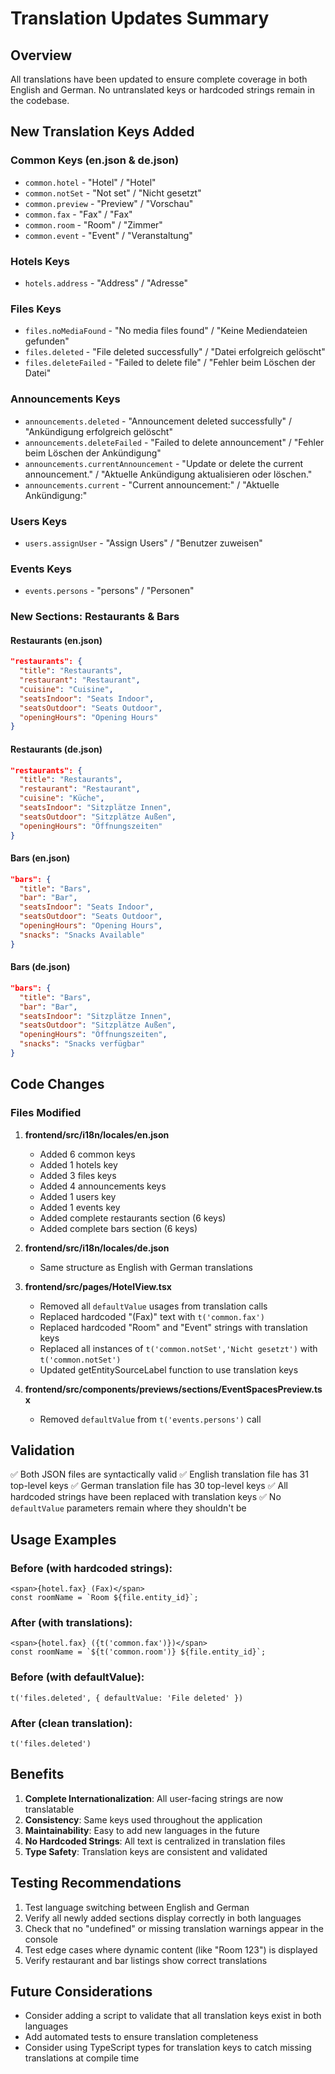 # Translation Updates Summary

## Overview
All translations have been updated to ensure complete coverage in both English and German. No untranslated keys or hardcoded strings remain in the codebase.

## New Translation Keys Added

### Common Keys (en.json & de.json)
- `common.hotel` - "Hotel" / "Hotel"
- `common.notSet` - "Not set" / "Nicht gesetzt"
- `common.preview` - "Preview" / "Vorschau"
- `common.fax` - "Fax" / "Fax"
- `common.room` - "Room" / "Zimmer"
- `common.event` - "Event" / "Veranstaltung"

### Hotels Keys
- `hotels.address` - "Address" / "Adresse"

### Files Keys
- `files.noMediaFound` - "No media files found" / "Keine Mediendateien gefunden"
- `files.deleted` - "File deleted successfully" / "Datei erfolgreich gelöscht"
- `files.deleteFailed` - "Failed to delete file" / "Fehler beim Löschen der Datei"

### Announcements Keys
- `announcements.deleted` - "Announcement deleted successfully" / "Ankündigung erfolgreich gelöscht"
- `announcements.deleteFailed` - "Failed to delete announcement" / "Fehler beim Löschen der Ankündigung"
- `announcements.currentAnnouncement` - "Update or delete the current announcement." / "Aktuelle Ankündigung aktualisieren oder löschen."
- `announcements.current` - "Current announcement:" / "Aktuelle Ankündigung:"

### Users Keys
- `users.assignUser` - "Assign Users" / "Benutzer zuweisen"

### Events Keys
- `events.persons` - "persons" / "Personen"

### New Sections: Restaurants & Bars

#### Restaurants (en.json)
```json
"restaurants": {
  "title": "Restaurants",
  "restaurant": "Restaurant",
  "cuisine": "Cuisine",
  "seatsIndoor": "Seats Indoor",
  "seatsOutdoor": "Seats Outdoor",
  "openingHours": "Opening Hours"
}
```

#### Restaurants (de.json)
```json
"restaurants": {
  "title": "Restaurants",
  "restaurant": "Restaurant",
  "cuisine": "Küche",
  "seatsIndoor": "Sitzplätze Innen",
  "seatsOutdoor": "Sitzplätze Außen",
  "openingHours": "Öffnungszeiten"
}
```

#### Bars (en.json)
```json
"bars": {
  "title": "Bars",
  "bar": "Bar",
  "seatsIndoor": "Seats Indoor",
  "seatsOutdoor": "Seats Outdoor",
  "openingHours": "Opening Hours",
  "snacks": "Snacks Available"
}
```

#### Bars (de.json)
```json
"bars": {
  "title": "Bars",
  "bar": "Bar",
  "seatsIndoor": "Sitzplätze Innen",
  "seatsOutdoor": "Sitzplätze Außen",
  "openingHours": "Öffnungszeiten",
  "snacks": "Snacks verfügbar"
}
```

## Code Changes

### Files Modified

1. **frontend/src/i18n/locales/en.json**
   - Added 6 common keys
   - Added 1 hotels key
   - Added 3 files keys
   - Added 4 announcements keys
   - Added 1 users key
   - Added 1 events key
   - Added complete restaurants section (6 keys)
   - Added complete bars section (6 keys)

2. **frontend/src/i18n/locales/de.json**
   - Same structure as English with German translations

3. **frontend/src/pages/HotelView.tsx**
   - Removed all `defaultValue` usages from translation calls
   - Replaced hardcoded "(Fax)" text with `t('common.fax')`
   - Replaced hardcoded "Room" and "Event" strings with translation keys
   - Replaced all instances of `t('common.notSet','Nicht gesetzt')` with `t('common.notSet')`
   - Updated getEntitySourceLabel function to use translation keys

4. **frontend/src/components/previews/sections/EventSpacesPreview.tsx**
   - Removed `defaultValue` from `t('events.persons')` call

## Validation

✅ Both JSON files are syntactically valid
✅ English translation file has 31 top-level keys
✅ German translation file has 30 top-level keys
✅ All hardcoded strings have been replaced with translation keys
✅ No `defaultValue` parameters remain where they shouldn't be

## Usage Examples

### Before (with hardcoded strings):
```tsx
<span>{hotel.fax} (Fax)</span>
const roomName = `Room ${file.entity_id}`;
```

### After (with translations):
```tsx
<span>{hotel.fax} ({t('common.fax')})</span>
const roomName = `${t('common.room')} ${file.entity_id}`;
```

### Before (with defaultValue):
```tsx
t('files.deleted', { defaultValue: 'File deleted' })
```

### After (clean translation):
```tsx
t('files.deleted')
```

## Benefits

1. **Complete Internationalization**: All user-facing strings are now translatable
2. **Consistency**: Same keys used throughout the application
3. **Maintainability**: Easy to add new languages in the future
4. **No Hardcoded Strings**: All text is centralized in translation files
5. **Type Safety**: Translation keys are consistent and validated

## Testing Recommendations

1. Test language switching between English and German
2. Verify all newly added sections display correctly in both languages
3. Check that no "undefined" or missing translation warnings appear in the console
4. Test edge cases where dynamic content (like "Room 123") is displayed
5. Verify restaurant and bar listings show correct translations

## Future Considerations

- Consider adding a script to validate that all translation keys exist in both languages
- Add automated tests to ensure translation completeness
- Consider using TypeScript types for translation keys to catch missing translations at compile time

